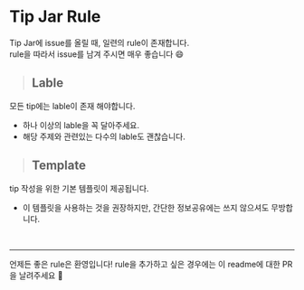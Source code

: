 # Tip Jar Rule

 Tip Jar에 issue를 올릴 때, 일련의 rule이 존재합니다.  
 rule을 따라서 issue를 남겨 주시면 매우 좋습니다 :smile:  

 > ## Lable  
 모든 tip에는 lable이 존재 해야합니다.
 - 하나 이상의 lable을 꼭 달아주세요.
 - 해당 주제와 관련있는 다수의 lable도 괜찮습니다.

> ## Template
tip 작성을 위한 기본 템플릿이 제공됩니다.  
- 이 템플릿을 사용하는 것을 권장하지만, 간단한 정보공유에는 쓰지 않으셔도 무방합니다. 

<br>

<hr>  

 언제든 좋은 rule은 환영입니다! rule을 추가하고 싶은 경우에는 이 readme에 대한 PR을 날려주세요 :rocket: